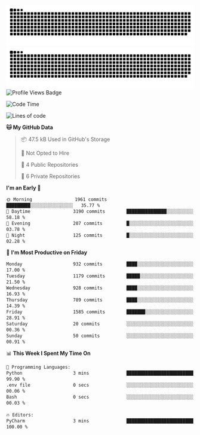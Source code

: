 <img src="https://github.com/nielsbaggerman/nielsbaggerman/blob/output/github-contribution-grid-snake.svg#gh-light-mode-only" alt="GitHub Snake Light">
<img src="https://github.com/nielsbaggerman/nielsbaggerman/blob/output/github-contribution-grid-snake-dark.svg#gh-dark-mode-only" alt="GitHub Snake Dark">
<img src="https://komarev.com/ghpvc/?username=nielsbaggerman&amp;label=Profile+Views" alt="Profile Views Badge" />

<!--START_SECTION:waka-->
![Code Time](http://img.shields.io/badge/Code%20Time-2%2C136%20hrs%2058%20mins-blue)

![Lines of code](https://img.shields.io/badge/From%20Hello%20World%20I%27ve%20Written-7.7%20million%20lines%20of%20code-blue)

**🐱 My GitHub Data** 

> 📦 47.5 kB Used in GitHub's Storage 
 > 
> 🚫 Not Opted to Hire
 > 
> 📜 4 Public Repositories 
 > 
> 🔑 6 Private Repositories 
 > 
**I'm an Early 🐤** 

```text
🌞 Morning                1961 commits        █████████░░░░░░░░░░░░░░░░   35.77 % 
🌆 Daytime                3190 commits        ███████████████░░░░░░░░░░   58.18 % 
🌃 Evening                207 commits         █░░░░░░░░░░░░░░░░░░░░░░░░   03.78 % 
🌙 Night                  125 commits         █░░░░░░░░░░░░░░░░░░░░░░░░   02.28 % 
```
📅 **I'm Most Productive on Friday** 

```text
Monday                   932 commits         ████░░░░░░░░░░░░░░░░░░░░░   17.00 % 
Tuesday                  1179 commits        █████░░░░░░░░░░░░░░░░░░░░   21.50 % 
Wednesday                928 commits         ████░░░░░░░░░░░░░░░░░░░░░   16.93 % 
Thursday                 789 commits         ████░░░░░░░░░░░░░░░░░░░░░   14.39 % 
Friday                   1585 commits        ███████░░░░░░░░░░░░░░░░░░   28.91 % 
Saturday                 20 commits          ░░░░░░░░░░░░░░░░░░░░░░░░░   00.36 % 
Sunday                   50 commits          ░░░░░░░░░░░░░░░░░░░░░░░░░   00.91 % 
```


📊 **This Week I Spent My Time On** 

```text
💬 Programming Languages: 
Python                   3 mins              █████████████████████████   99.90 % 
.env file                0 secs              ░░░░░░░░░░░░░░░░░░░░░░░░░   00.06 % 
Bash                     0 secs              ░░░░░░░░░░░░░░░░░░░░░░░░░   00.03 % 

🔥 Editors: 
PyCharm                  3 mins              █████████████████████████   100.00 % 
```


<!--END_SECTION:waka-->

